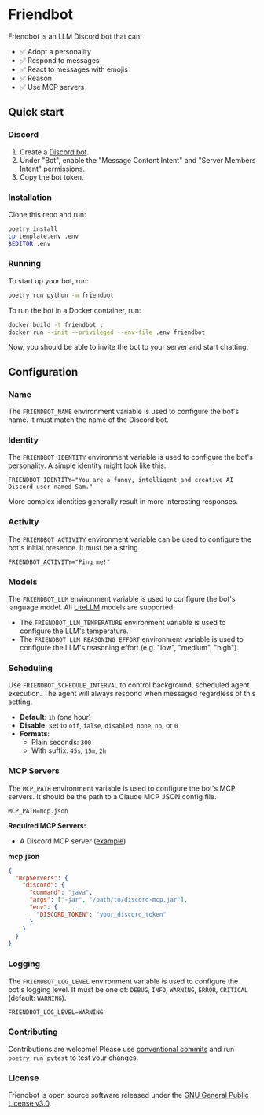 # Friendbot

Friendbot is an LLM Discord bot that can:

* :white_check_mark: Adopt a personality
* :white_check_mark: Respond to messages
* :white_check_mark: React to messages with emojis
* :white_check_mark: Reason
* :white_check_mark: Use MCP servers

## Quick start

### Discord

1. Create a [Discord bot](https://discord.com/developers/docs/quick-start/getting-started).
2. Under "Bot", enable the "Message Content Intent" and "Server Members Intent" permissions.
3. Copy the bot token.

### Installation

Clone this repo and run:

```sh
poetry install
cp template.env .env
$EDITOR .env
```

### Running

To start up your bot, run:

```sh
poetry run python -m friendbot
```

To run the bot in a Docker container, run:

```sh
docker build -t friendbot .
docker run --init --privileged --env-file .env friendbot
```

Now, you should be able to invite the bot to your server and start chatting.

## Configuration

### Name

The `FRIENDBOT_NAME` environment variable is used to configure the bot's name. It must match the name of the Discord bot.

### Identity

The `FRIENDBOT_IDENTITY` environment variable is used to configure the bot's personality. A simple identity might look like this:

```
FRIENDBOT_IDENTITY="You are a funny, intelligent and creative AI Discord user named Sam."
```

More complex identities generally result in more interesting responses.

### Activity

The `FRIENDBOT_ACTIVITY` environment variable can be used to configure the bot's initial presence. It must be a string.

```
FRIENDBOT_ACTIVITY="Ping me!"
```

### Models

The `FRIENDBOT_LLM` environment variable is used to configure the bot's language model. All [LiteLLM](https://docs.litellm.ai/docs/providers) models are supported.
* The `FRIENDBOT_LLM_TEMPERATURE` environment variable is used to configure the LLM's temperature.
* The `FRIENDBOT_LLM_REASONING_EFFORT` environment variable is used to configure the LLM's reasoning effort (e.g. "low", "medium", "high").

### Scheduling

Use `FRIENDBOT_SCHEDULE_INTERVAL` to control background, scheduled agent execution. The agent will always respond when messaged regardless of this setting.

- **Default**: `1h` (one hour)
- **Disable**: set to `off`, `false`, `disabled`, `none`, `no`, or `0`
- **Formats**:
  - Plain seconds: `300`
  - With suffix: `45s`, `15m`, `2h`

### MCP Servers

The `MCP_PATH` environment variable is used to configure the bot's MCP servers. It should be the path to a Claude MCP JSON config file.

```
MCP_PATH=mcp.json
```

**Required MCP Servers:**

* A Discord MCP server ([example](https://github.com/SaseQ/discord-mcp))

**mcp.json**

```json
{
  "mcpServers": {
    "discord": {
      "command": "java",
      "args": ["-jar", "/path/to/discord-mcp.jar"],
      "env": {
        "DISCORD_TOKEN": "your_discord_token"
      }
    }
  }
}
```

### Logging

The `FRIENDBOT_LOG_LEVEL` environment variable is used to configure the bot's logging level. It must be one of: `DEBUG`, `INFO`, `WARNING`, `ERROR`, `CRITICAL` (default: `WARNING`).

```
FRIENDBOT_LOG_LEVEL=WARNING
```

### Contributing

Contributions are welcome! Please use [conventional commits](https://www.conventionalcommits.org/en/v1.0.0/) and run `poetry run pytest` to test your changes.

### License

Friendbot is open source software released under the [GNU General Public License v3.0](LICENSE).
